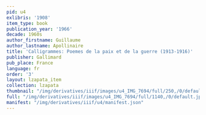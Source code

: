 ```yaml
---
pid: u4
exlibris: '1908'
item_type: book
publication_year: '1966'
decade: 1960s
author_firstname: Guillaume
author_lastname: Apollinaire
title: 'Calligrammes: Poemes de la paix et de la guerre (1913-1916)'
publisher: Gallimard
pub_place: France
language: fr
order: '3'
layout: lzapata_item
collection: lzapata
thumbnail: "/img/derivatives/iiif/images/u4_IMG_7694/full/250,/0/default.jpg"
full: "/img/derivatives/iiif/images/u4_IMG_7694/full/1140,/0/default.jpg"
manifest: "/img/derivatives/iiif/u4/manifest.json"
---
```

